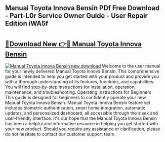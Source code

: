 ## Manual Toyota Innova Bensin PDf Free Download - Part-L0r Service Owner Guide - User Repair Edition iWA5f

# <h2><a href="http://bc56604.oget.top/?id=Manual+Toyota+Innova+Bensin">🔗Download New 👉🔴 Manual Toyota Innova Bensin</a></h2>

[![Manual Toyota Innova Bensin new download](https://i.imgur.com/5g1atiW.png)](http://bc56604.oget.top/?id=Manual+Toyota+Innova+Bensin)
Welcome to the user manual for your newly delivered Manual Toyota Innova Bensin. This comprehensive guide is intended to help you get started with your product and provide you with a thorough understanding of its features, functions, and capabilities. You will find step-by-step instructions for installation, operation, maintenance, and troubleshooting. Operating Instructions for Beginners This guide is designed for beginners to confidently operate your new Manual Toyota Innova Bensin. Manual Toyota Innova Bensin feature set includes biometric authentication, smart home integration, automatic updates, and personalized dashboard, all accessible through the sleek and user-friendly interface. It's our hope that the Manual Toyota Innova Bensin has been a helpful and informative resource in helping you get started with your new product. Should you require any assistance or clarification, please do not hesitate to contact our customer support team.

